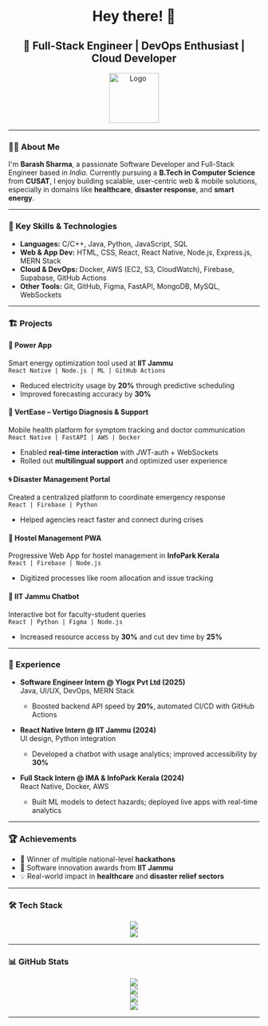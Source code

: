 <h1 align="center">Hey there! 👋</h1>

<h2 align="center">🚀 Full-Stack Engineer | DevOps Enthusiast | Cloud Developer</h2>

<p align="center">
  <img src="https://s3bucket-incpro.s3.eu-north-1.amazonaws.com/2022-02-24T19%3A20%3A18.214Z-logo_m1.png" width="100" alt="Logo" />
</p>

---

### 👨‍💻 About Me

I'm **Barash Sharma**, a passionate Software Developer and Full-Stack Engineer based in *India*. Currently pursuing a **B.Tech in Computer Science** from **CUSAT**, I enjoy building scalable, user-centric web & mobile solutions, especially in domains like **healthcare**, **disaster response**, and **smart energy**.

---

### 🧠 Key Skills & Technologies

- **Languages:** C/C++, Java, Python, JavaScript, SQL  
- **Web & App Dev:** HTML, CSS, React, React Native, Node.js, Express.js, MERN Stack  
- **Cloud & DevOps:** Docker, AWS (EC2, S3, CloudWatch), Firebase, Supabase, GitHub Actions  
- **Other Tools:** Git, GitHub, Figma, FastAPI, MongoDB, MySQL, WebSockets

---

### 🏗️ Projects

#### 🔋 Power App
Smart energy optimization tool used at **IIT Jammu**  
`React Native | Node.js | ML | GitHub Actions`
- Reduced electricity usage by **20%** through predictive scheduling
- Improved forecasting accuracy by **30%**

#### 💊 VertEase – Vertigo Diagnosis & Support
Mobile health platform for symptom tracking and doctor communication  
`React Native | FastAPI | AWS | Docker`
- Enabled **real-time interaction** with JWT-auth + WebSockets
- Rolled out **multilingual support** and optimized user experience

#### 🌀 Disaster Management Portal  
Created a centralized platform to coordinate emergency response  
`React | Firebase | Python`
- Helped agencies react faster and connect during crises

#### 🏢 Hostel Management PWA  
Progressive Web App for hostel management in **InfoPark Kerala**  
`React | Firebase | Node.js`
- Digitized processes like room allocation and issue tracking

#### 🤖 IIT Jammu Chatbot  
Interactive bot for faculty-student queries  
`React | Python | Figma | Node.js`
- Increased resource access by **30%** and cut dev time by **25%**

---

### 💼 Experience

- **Software Engineer Intern @ Ylogx Pvt Ltd (2025)**  
  Java, UI/UX, DevOps, MERN Stack  
  - Boosted backend API speed by **20%**, automated CI/CD with GitHub Actions

- **React Native Intern @ IIT Jammu (2024)**  
  UI design, Python integration  
  - Developed a chatbot with usage analytics; improved accessibility by **30%**

- **Full Stack Intern @ IMA & InfoPark Kerala (2024)**  
  React Native, Docker, AWS  
  - Built ML models to detect hazards; deployed live apps with real-time analytics

---

### 🏆 Achievements

- 🥇 Winner of multiple national-level **hackathons**
- 🏅 Software innovation awards from **IIT Jammu**
- 💡 Real-world impact in **healthcare** and **disaster relief sectors**

---

### 🛠 Tech Stack

<p align="center">
  <img src="https://skillicons.dev/icons?i=js,html,css,react,reactnative,nodejs,express,mongodb,mysql" />
  <br/>
  <img src="https://skillicons.dev/icons?i=python,java,cpp,c,docker,aws,firebase,git,github,vscode" />
</p>

---

### 📊 GitHub Stats

<p align="center">
  <img src="https://github-readme-stats.vercel.app/api?username=barash1311&show_icons=true&theme=radical" />
  <br/>
  <img src="https://github-readme-streak-stats.herokuapp.com/?user=barash1311&theme=radical" />
  <br/>
  <img src="https://github-readme-stats.vercel.app/api/top-langs/?username=barash1311&layout=compact&langs_count=10&theme=radical" />
  <br/>
  <img src="https://visitor-badge.laobi.icu/badge?page_id=barash1311.barash1311" />
</p>

---
